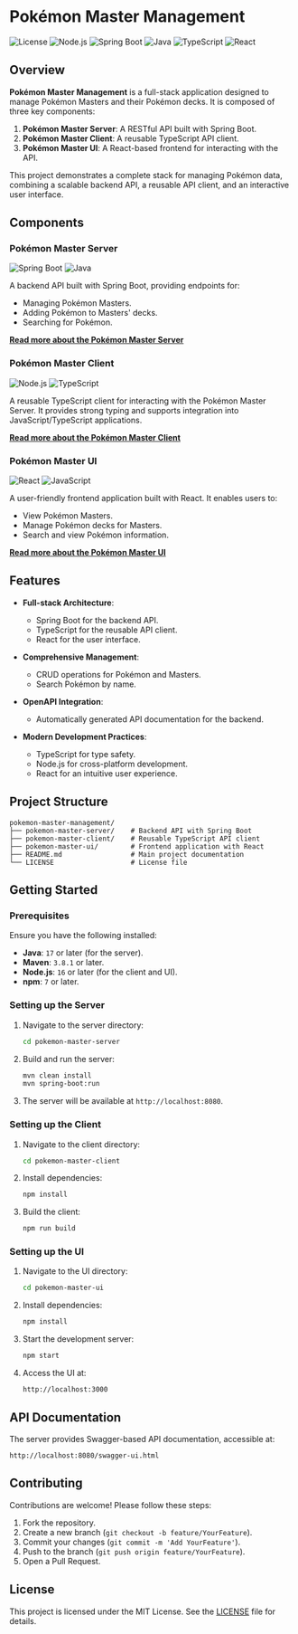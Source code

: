 # Pokémon Master Management

![License](https://img.shields.io/github/license/trustlreis/pokemon-master-management)
![Node.js](https://img.shields.io/badge/Node.js-%3E%3D16-brightgreen)
![Spring Boot](https://img.shields.io/badge/Spring%20Boot-2.7.0-brightgreen)
![Java](https://img.shields.io/badge/Java-17%2B-blue)
![TypeScript](https://img.shields.io/badge/TypeScript-5.0-blue)
![React](https://img.shields.io/badge/React-18.0+-61DAFB)

## Overview

**Pokémon Master Management** is a full-stack application designed to manage Pokémon Masters and their Pokémon decks. It is composed of three key components:

1. **Pokémon Master Server**: A RESTful API built with Spring Boot.
2. **Pokémon Master Client**: A reusable TypeScript API client.
3. **Pokémon Master UI**: A React-based frontend for interacting with the API.

This project demonstrates a complete stack for managing Pokémon data, combining a scalable backend API, a reusable API client, and an interactive user interface.


## Components

### Pokémon Master Server

![Spring Boot](https://img.shields.io/badge/Spring%20Boot-2.7.0-brightgreen)
![Java](https://img.shields.io/badge/Java-17%2B-blue)

A backend API built with Spring Boot, providing endpoints for:
- Managing Pokémon Masters.
- Adding Pokémon to Masters' decks.
- Searching for Pokémon.

[**Read more about the Pokémon Master Server**](./pokemon-master-server/README.md)


### Pokémon Master Client

![Node.js](https://img.shields.io/badge/Node.js-%3E%3D16-brightgreen)
![TypeScript](https://img.shields.io/badge/TypeScript-5.0-blue)

A reusable TypeScript client for interacting with the Pokémon Master Server. It provides strong typing and supports integration into JavaScript/TypeScript applications.

[**Read more about the Pokémon Master Client**](./pokemon-master-client/README.md)


### Pokémon Master UI

![React](https://img.shields.io/badge/React-18.0+-61DAFB)
![JavaScript](https://img.shields.io/badge/JavaScript-ES6+-yellow)

A user-friendly frontend application built with React. It enables users to:
- View Pokémon Masters.
- Manage Pokémon decks for Masters.
- Search and view Pokémon information.

[**Read more about the Pokémon Master UI**](./pokemon-master-ui/README.md)


## Features

- **Full-stack Architecture**:
  - Spring Boot for the backend API.
  - TypeScript for the reusable API client.
  - React for the user interface.

- **Comprehensive Management**:
  - CRUD operations for Pokémon and Masters.
  - Search Pokémon by name.

- **OpenAPI Integration**:
  - Automatically generated API documentation for the backend.

- **Modern Development Practices**:
  - TypeScript for type safety.
  - Node.js for cross-platform development.
  - React for an intuitive user experience.


## Project Structure

```
pokemon-master-management/
├── pokemon-master-server/    # Backend API with Spring Boot
├── pokemon-master-client/    # Reusable TypeScript API client
├── pokemon-master-ui/        # Frontend application with React
├── README.md                 # Main project documentation
└── LICENSE                   # License file
```


## Getting Started

### Prerequisites

Ensure you have the following installed:
- **Java**: `17` or later (for the server).
- **Maven**: `3.8.1` or later.
- **Node.js**: `16` or later (for the client and UI).
- **npm**: `7` or later.


### Setting up the Server

1. Navigate to the server directory:
   ```bash
   cd pokemon-master-server
   ```

2. Build and run the server:
   ```bash
   mvn clean install
   mvn spring-boot:run
   ```

3. The server will be available at `http://localhost:8080`.


### Setting up the Client

1. Navigate to the client directory:
   ```bash
   cd pokemon-master-client
   ```

2. Install dependencies:
   ```bash
   npm install
   ```

3. Build the client:
   ```bash
   npm run build
   ```


### Setting up the UI

1. Navigate to the UI directory:
   ```bash
   cd pokemon-master-ui
   ```

2. Install dependencies:
   ```bash
   npm install
   ```

3. Start the development server:
   ```bash
   npm start
   ```

4. Access the UI at:
   ```
   http://localhost:3000
   ```


## API Documentation

The server provides Swagger-based API documentation, accessible at:
```
http://localhost:8080/swagger-ui.html
```


## Contributing

Contributions are welcome! Please follow these steps:

1. Fork the repository.
2. Create a new branch (`git checkout -b feature/YourFeature`).
3. Commit your changes (`git commit -m 'Add YourFeature'`).
4. Push to the branch (`git push origin feature/YourFeature`).
5. Open a Pull Request.


## License

This project is licensed under the MIT License. See the [LICENSE](./LICENSE) file for details.
